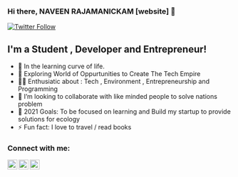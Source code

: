 ### Hi there, NAVEEN RAJAMANICKAM [website] 👋

[![Twitter Follow](https://img.shields.io/twitter/follow/rnaveentnj?color=1DA1F2&logo=twitter&style=for-the-badge)](https://twitter.com/rnaveentnj)

## I'm a Student , Developer and Entrepreneur!

- 🌱 In the learning curve of life. 
- 🌾 Exploring World of Oppurtunities to Create The Tech Empire
- 👨‍💻 Enthusiatic about : Tech , Environment , Entrepreneurship and Programming
- 👯 I’m looking to collaborate with like minded people to solve nations problem
- 🥅 2021 Goals: To be focused on learning and Build my startup to provide solutions for ecology
- ⚡ Fun fact: I love to travel / read books 


### Connect with me:

[<img align="left" alt="codeSTACKr | Twitter" width="22px" src="https://cdn.jsdelivr.net/npm/simple-icons@v3/icons/twitter.svg" />][twitter]
[<img align="left" alt="codeSTACKr | LinkedIn" width="22px" src="https://cdn.jsdelivr.net/npm/simple-icons@v3/icons/linkedin.svg" />][linkedin]
[<img align="left" alt="codeSTACKr | Instagram" width="22px" src="https://cdn.jsdelivr.net/npm/simple-icons@v3/icons/instagram.svg" />][instagram]

<br />
<br />
<br />

[twitter]: https://twitter.com/rnaveentnj/
[instagram]: https://www.instagram.com/naveentnj/
[linkedin]: https://www.linkedin.com/in/r-naveen-cse-0a6074100/
